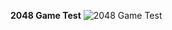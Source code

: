 <b>2048 Game Test</b>
<img src="http://s017.radikal.ru/i434/1607/13/cd000f06dcb0.jpg" alt="2048 Game Test" style="border; 1px solid #000;">
